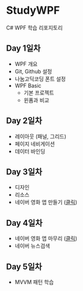 # StudyWPF
C# WPF 학습 리포지토리

## Day 1일차
- WPF 개요
- Git, Github 설정
- 나눔고딕코딩 폰트 설정
- WPF Basic
  - 기본 프로젝트
  - 윈폼과 비교

## Day 2일차
- 레이아웃 (패널, 그리드)
- 페이지 네비게이션
- 데이터 바인딩

## Day 3일차
- 디자인
- 리소스
- 네이버 영화 앱 만들기 ([클릭](https://github.com/KDH5706/StudyWPF/tree/main/portfolio))

## Day 4일차
- 네이버 영화 앱 마무리 ([클릭](https://github.com/KDH5706/StudyWPF/tree/main/portfolio))
- 네이버 뉴스검색 

## Day 5일차
- MVVM 패턴 학습
